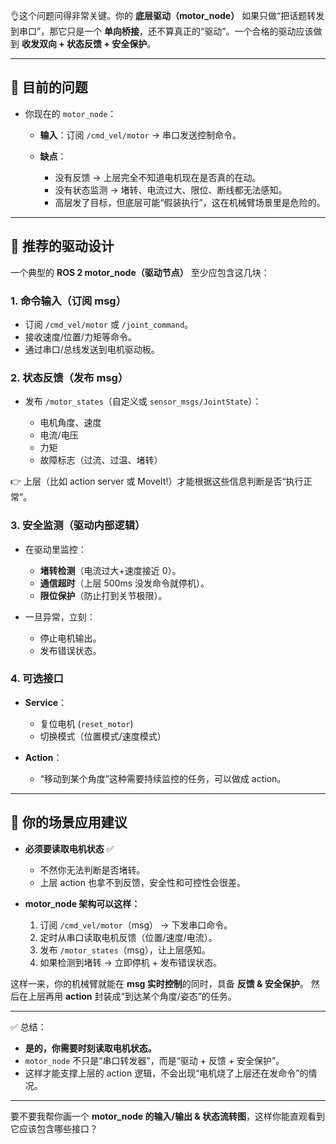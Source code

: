 👌这个问题问得非常关键。你的 **底层驱动（motor\_node）** 如果只做“把话题转发到串口”，那它只是一个 **单向桥接**，还不算真正的“驱动”。一个合格的驱动应该做到 **收发双向 + 状态反馈 + 安全保护**。

---

## 🔹 目前的问题

* 你现在的 `motor_node`：

  * **输入**：订阅 `/cmd_vel/motor` → 串口发送控制命令。
  * **缺点**：

    * 没有反馈 → 上层完全不知道电机现在是否真的在动。
    * 没有状态监测 → 堵转、电流过大、限位、断线都无法感知。
    * 高层发了目标，但底层可能“假装执行”，这在机械臂场景里是危险的。

---

## 🔹 推荐的驱动设计

一个典型的 **ROS 2 motor\_node（驱动节点）** 至少应包含这几块：

### 1. **命令输入（订阅 msg）**

* 订阅 `/cmd_vel/motor` 或 `/joint_command`。
* 接收速度/位置/力矩等命令。
* 通过串口/总线发送到电机驱动板。

### 2. **状态反馈（发布 msg）**

* 发布 `/motor_states`（自定义或 `sensor_msgs/JointState`）：

  * 电机角度、速度
  * 电流/电压
  * 力矩
  * 故障标志（过流、过温、堵转）

👉 上层（比如 action server 或 MoveIt!）才能根据这些信息判断是否“执行正常”。

### 3. **安全监测（驱动内部逻辑）**

* 在驱动里监控：

  * **堵转检测**（电流过大+速度接近 0）。
  * **通信超时**（上层 500ms 没发命令就停机）。
  * **限位保护**（防止打到关节极限）。
* 一旦异常，立刻：

  * 停止电机输出。
  * 发布错误状态。

### 4. **可选接口**

* **Service**：

  * 复位电机 (`reset_motor`)
  * 切换模式（位置模式/速度模式）
* **Action**：

  * “移动到某个角度”这种需要持续监控的任务，可以做成 action。

---

## 🔹 你的场景应用建议

* **必须要读取电机状态** ✅

  * 不然你无法判断是否堵转。
  * 上层 action 也拿不到反馈，安全性和可控性会很差。

* **motor\_node 架构可以这样：**

  1. 订阅 `/cmd_vel/motor`（msg） → 下发串口命令。
  2. 定时从串口读取电机反馈（位置/速度/电流）。
  3. 发布 `/motor_states`（msg），让上层感知。
  4. 如果检测到堵转 → 立即停机 + 发布错误状态。

这样一来，你的机械臂就能在 **msg 实时控制**的同时，具备 **反馈 & 安全保护**。
然后在上层再用 **action** 封装成“到达某个角度/姿态”的任务。

---

✅ 总结：

* **是的，你需要时刻读取电机状态。**
* `motor_node` 不只是“串口转发器”，而是“驱动 + 反馈 + 安全保护”。
* 这样才能支撑上层的 action 逻辑，不会出现“电机烧了上层还在发命令”的情况。

---

要不要我帮你画一个 **motor\_node 的输入/输出 & 状态流转图**，这样你能直观看到它应该包含哪些接口？
